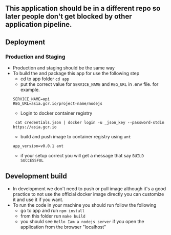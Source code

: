 ## This application should be in a different repo so later people don't get blocked by other application pipeline.

## Deployment
### Production and Staging
- Production and staging should be the same way
 - To build the and package this app for use the following step
   - cd to app folder ``cd app``
   - put the correct value for ``SERVICE_NAME`` and ``REG_URL`` in .env file. for example.
   ```
   SERVICE_NAME=api
   REG_URL=asia.gcr.io/project-name/nodejs
   ``` 
   - Login to docker container registry  
    ```
     cat credentials.json | docker login -u _json_key --password-stdin https://asia.gcr.io
    ```
   - build and push image to container registry using ``ant``
   ```
   app_version=v0.0.1 ant
   ``` 
   - if your setup correct you will get a message that say ``BUILD SUCCESSFUL`` 

## Development build
- In development we don't need to push or pull image although it's a good practice to not use the official docker image directly you can customize it and use it if you want.
- To run the code in your machine you should run follow the following
  - go to app and run ``npm install``
  - from this folder run ``make build``
  - you should see ``Hello Iam a nodejs server`` if you open the application from the browser "localhost"
